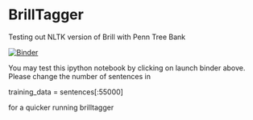 # BrillTagger
Testing out NLTK version of Brill with Penn Tree Bank

[![Binder](http://mybinder.org/badge.svg)](http://mybinder.org/repo/LopezGG/BrillTagger) 

You may test this ipython notebook  by clicking on launch binder above. Please change the number of sentences in 

training_data = sentences[:55000]

for a quicker running brilltagger
